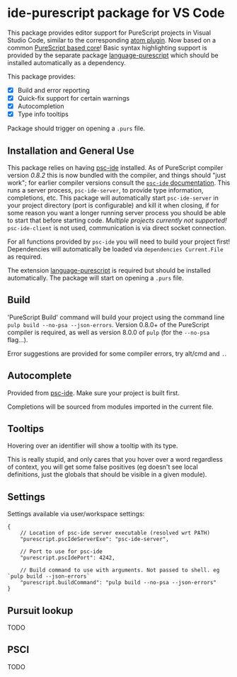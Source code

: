 # ide-purescript package for VS Code

This package provides editor support for PureScript projects in Visual Studio Code, similar to the corresponding
 [atom plugin](https://github.com/nwolverson/atom-ide-purescript). Now based on a common
 [PureScript based core](https://github.com/nwolverson/purescript-ide-purescript-core)! Basic syntax highlighting support
 is provided by the separate package [language-purescript](https://marketplace.visualstudio.com/items/nwolverson.language-purescript) 
 which should be installed automatically as a dependency. 

This package provides:

- [x] Build and error reporting
- [x] Quick-fix support for certain warnings
- [x] Autocompletion
- [x] Type info tooltips

Package should trigger on opening a `.purs` file.

## Installation and General Use

This package relies on having [psc-ide](https://github.com/kRITZCREEK/psc-ide) installed.
As of PureScript compiler version *0.8.2* this is now bundled with the compiler, and things
should "just work"; for earlier compiler versions consult the [`psc-ide` documentation](https://github.com/kRITZCREEK/psc-ide).
This runs a server process, `psc-ide-server`, to provide type information, completions,
etc. This package will automatically start `psc-ide-server` in your project
directory (port is configurable) and kill it when closing, if for some reason
you want a longer running server process you should be able to start that before
starting code. *Multiple projects currently not supported!* `psc-ide-client` is not used,
communication is via direct socket connection.

For all functions provided by `psc-ide` you will need to build your project first!
Dependencies will automatically be loaded via `dependencies Current.File` as
required.

The extension [language-purescript](https://marketplace.visualstudio.com/items/nwolverson.language-purescript)
is required but should be installed automatically. The package will start on opening a `.purs` file.

## Build

'PureScript Build' command will build your project using the command line `pulp build --no-psa --json-errors`.
Version 0.8.0+ of the PureScript compiler is required, as well as version 8.0.0 of `pulp` (for the `--no-psa` flag...).

Error suggestions are provided for some compiler errors, try alt/cmd and `.`.

## Autocomplete

Provided from [psc-ide](https://github.com/kRITZCREEK/psc-ide). Make sure
your project is built first.

Completions will be sourced from modules imported in the current file.

## Tooltips

Hovering over an identifier will show a tooltip with its type.

This is really stupid, and only cares that you hover over a word regardless of context, you will get some false positives
(eg doesn't see local definitions, just the globals that should be visible in a given module).

## Settings

Settings available via user/workspace settings:

```
{
	// Location of psc-ide server executable (resolved wrt PATH)
	"purescript.pscIdeServerExe": "psc-ide-server",

	// Port to use for psc-ide
	"purescript.pscIdePort": 4242,

	// Build command to use with arguments. Not passed to shell. eg `pulp build --json-errors`
	"purescript.buildCommand": "pulp build --no-psa --json-errors"
}
```

## Pursuit lookup

TODO

## PSCI

TODO
